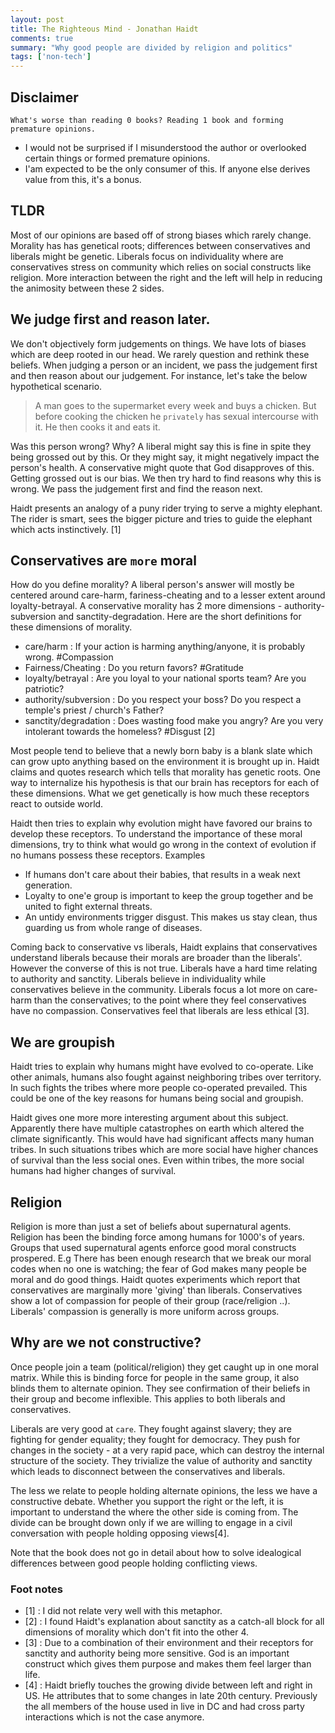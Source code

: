 ```yaml
---
layout: post
title: The Righteous Mind - Jonathan Haidt
comments: true
summary: "Why good people are divided by religion and politics"
tags: ['non-tech']
---
```

##  Disclaimer

```
What's worse than reading 0 books? Reading 1 book and forming premature opinions.
```
- I would not be surprised if I misunderstood the author or overlooked certain things or formed
  premature opinions.
- I'am expected to be the only consumer of this. If anyone else derives value from this, it's a
  bonus.

##  TLDR
Most of our opinions are based off of strong biases which rarely change. Morality has has genetical
roots; differences between conservatives and liberals might be genetic. Liberals focus on
individuality where are conservatives stress on community which relies on social constructs like
religion. More interaction between the right and the left will help in reducing the animosity
between these 2 sides.

##  We judge first and reason later.

We don't objectively form judgements on things. We have lots of biases which are deep rooted in our head. We rarely question and rethink these beliefs. When judging a person or an incident, we pass the judgement first and then reason about our judgement. For instance, let's take the below hypothetical scenario.
> A man goes to the supermarket every week and buys a chicken. But before cooking the chicken he
> `privately` has sexual intercourse with it. He then cooks it and eats it.

Was this person wrong? Why? A liberal might say this is fine in spite they being grossed out by
this. Or they might say, it might negatively impact the person's health. A conservative might quote
that God disapproves of this. Getting grossed out is our bias. We then try hard to find reasons why
this is wrong. We pass the judgement first and find the reason next.

Haidt presents an analogy of a puny rider trying to serve a mighty elephant. The rider is smart,
sees the bigger picture and tries to guide the elephant which acts instinctively. [1]

##  Conservatives are `more` moral

How do you define morality? A liberal person's answer will mostly be centered around care-harm,
fariness-cheating and to a lesser extent around loyalty-betrayal. A conservative morality has 2
more dimensions - authority-subversion and sanctity-degradation. Here are the short definitions for
these dimensions of morality.

- care/harm : If your action is harming anything/anyone, it is probably wrong. #Compassion
- Fairness/Cheating : Do you return favors? #Gratitude
- loyalty/betrayal : Are you loyal to your national sports team? Are you patriotic?
- authority/subversion : Do you respect your boss? Do you respect a temple's priest / church's Father?
- sanctity/degradation : Does wasting food make you angry? Are you very intolerant towards the homeless? #Disgust [2]

Most people tend to believe that a newly born baby is a blank slate which can grow upto anything
based on the environment it is brought up in. Haidt claims and quotes research which tells that
morality has genetic roots. One way to internalize his hypothesis is that our brain has receptors
for each of these dimensions. What we get genetically is how much these receptors react to outside
world.

Haidt then tries to explain why evolution might have favored our brains to develop these receptors.
To understand the importance of these moral dimensions, try to think what would go wrong in the
context of evolution if no humans possess these receptors.  Examples
- If humans don't care about their babies, that results in a weak next generation.
- Loyalty to one'e group is important to keep the group together and be united to fight external threats.
- An untidy environments trigger disgust. This makes us stay clean, thus guarding us from whole
  range of diseases.

Coming back to conservative vs liberals, Haidt explains that conservatives understand liberals
because their morals are broader than the liberals'. However the converse of this is not true.
Liberals have a hard time relating to authority and sanctity. Liberals believe in individuality
while conservatives believe in the community. Liberals focus a lot more on care-harm than the
conservatives; to the point where they feel conservatives have no compassion. Conservatives feel
that liberals are less ethical [3].


##  We are groupish

Haidt tries to explain why humans might have evolved to co-operate. Like other animals,
humans also fought against neighboring tribes over territory. In such fights the tribes where more
people co-operated prevailed. This could be one of the key reasons for humans being social and
groupish.

Haidt gives one more more interesting argument about this subject. Apparently there have multiple
catastrophes on earth which altered the climate significantly. This would have had significant
affects many human tribes. In such situations tribes which are more social have higher chances of
survival than the less social ones. Even within tribes, the more social humans had higher changes of
survival.


##  Religion

Religion is more than just a set of beliefs about supernatural agents. Religion has been the binding
force among humans for 1000's of years. Groups that used supernatural agents enforce good moral
constructs prospered. E.g There has been enough research that we break our moral codes when no one
is watching; the fear of God makes many people be moral and do good things. Haidt quotes experiments
which report that conservatives are marginally more 'giving' than liberals. Conservatives show
a lot of compassion for people of their group (race/religion ..). Liberals' compassion is generally
is more uniform across groups.

##  Why are we not constructive?

Once people join a team (political/religion) they get caught up in one moral matrix. While this is
binding force for people in the same group, it also blinds them to alternate opinion. They see
confirmation of their beliefs in their group and become inflexible. This applies to both liberals
and conservatives.

Liberals are very good at `care`. They fought against slavery; they are fighting for gender
equality; they fought for democracy. They push for changes in the society - at a very rapid pace,
which can destroy the internal structure of the society. They trivialize the value of authority
and sanctity which leads to disconnect between the conservatives and liberals.

The less we relate to people holding alternate opinions, the less we have a constructive debate.
Whether you support the right or the left, it is important to understand the where the other side is
coming from. The divide can be brought down only if we are willing to engage in a civil conversation
with people holding opposing views[4].

Note that the book does not go in detail about how to solve idealogical differences between good
people holding conflicting views.


###  Foot notes
- [1] : I did not relate very well with this metaphor.
- [2] : I found Haidt's explanation about sanctity as a catch-all block for all dimensions of
  morality which don't fit into the other 4.
- [3] : Due to a combination of their environment and their receptors for sanctity and authority
  being more sensitive. God is an important construct which gives them purpose and makes them feel
  larger than life.
- [4] : Haidt briefly touches the growing divide between left and right in US. He attributes that to
  some changes in late 20th century. Previously the all members of the house used in live in DC and
  had cross party interactions which is not the case anymore.
